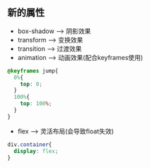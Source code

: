 ## 新的属性
* box-shadow --> 阴影效果
* transform --> 变换效果
* transition --> 过渡效果
* animation --> 动画效果(配合keyframes使用)
```css
@keyframes jump{
  0%{
    top: 0;
  }
  100%{
    top: 100%;
  }
}
```
* flex --> 灵活布局(会导致float失效)
```css
div.container{
  display: flex;
}
```
